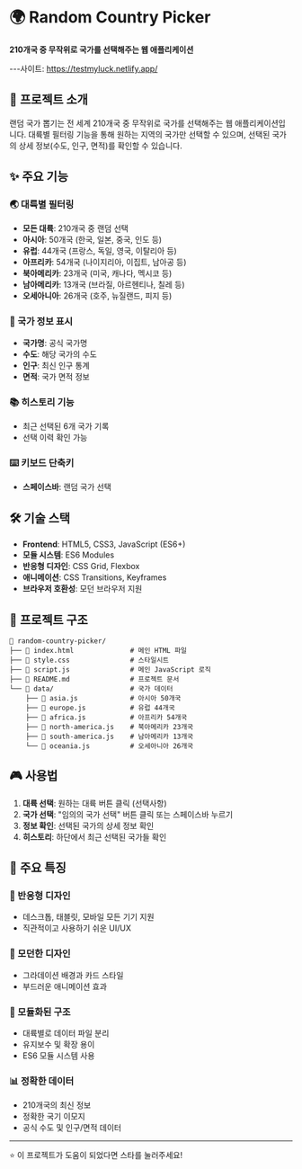 # 🌍 Random Country Picker

**210개국 중 무작위로 국가를 선택해주는 웹 애플리케이션**

---사이트: https://testmyluck.netlify.app/

## 📖 프로젝트 소개

랜덤 국가 뽑기는 전 세계 210개국 중 무작위로 국가를 선택해주는 웹 애플리케이션입니다. 대륙별 필터링 기능을 통해 원하는 지역의 국가만 선택할 수 있으며, 선택된 국가의 상세 정보(수도, 인구, 면적)를 확인할 수 있습니다.

## ✨ 주요 기능

### 🌏 대륙별 필터링
- **모든 대륙**: 210개국 중 랜덤 선택
- **아시아**: 50개국 (한국, 일본, 중국, 인도 등)
- **유럽**: 44개국 (프랑스, 독일, 영국, 이탈리아 등)
- **아프리카**: 54개국 (나이지리아, 이집트, 남아공 등)
- **북아메리카**: 23개국 (미국, 캐나다, 멕시코 등)
- **남아메리카**: 13개국 (브라질, 아르헨티나, 칠레 등)
- **오세아니아**: 26개국 (호주, 뉴질랜드, 피지 등)

### 🎯 국가 정보 표시
- **국가명**: 공식 국가명
- **수도**: 해당 국가의 수도
- **인구**: 최신 인구 통계
- **면적**: 국가 면적 정보

### 📚 히스토리 기능
- 최근 선택된 6개 국가 기록
- 선택 이력 확인 가능

### ⌨️ 키보드 단축키
- **스페이스바**: 랜덤 국가 선택

## 🛠️ 기술 스택

- **Frontend**: HTML5, CSS3, JavaScript (ES6+)
- **모듈 시스템**: ES6 Modules
- **반응형 디자인**: CSS Grid, Flexbox
- **애니메이션**: CSS Transitions, Keyframes
- **브라우저 호환성**: 모던 브라우저 지원

## 📁 프로젝트 구조

```
📁 random-country-picker/
├── 📄 index.html              # 메인 HTML 파일
├── 📄 style.css               # 스타일시트
├── 📄 script.js               # 메인 JavaScript 로직
├── 📄 README.md               # 프로젝트 문서
└── 📁 data/                   # 국가 데이터
    ├── 📄 asia.js             # 아시아 50개국
    ├── 📄 europe.js           # 유럽 44개국
    ├── 📄 africa.js           # 아프리카 54개국
    ├── 📄 north-america.js    # 북아메리카 23개국
    ├── 📄 south-america.js    # 남아메리카 13개국
    └── 📄 oceania.js          # 오세아니아 26개국
```

## 🎮 사용법

1. **대륙 선택**: 원하는 대륙 버튼 클릭 (선택사항)
2. **국가 선택**: "임의의 국가 선택" 버튼 클릭 또는 스페이스바 누르기
3. **정보 확인**: 선택된 국가의 상세 정보 확인
4. **히스토리**: 하단에서 최근 선택된 국가들 확인

## 🌟 주요 특징

### 📱 반응형 디자인
- 데스크톱, 태블릿, 모바일 모든 기기 지원
- 직관적이고 사용하기 쉬운 UI/UX

### 🎨 모던한 디자인
- 그라데이션 배경과 카드 스타일
- 부드러운 애니메이션 효과

### 🔧 모듈화된 구조
- 대륙별로 데이터 파일 분리
- 유지보수 및 확장 용이
- ES6 모듈 시스템 사용

### 📊 정확한 데이터
- 210개국의 최신 정보
- 정확한 국기 이모지
- 공식 수도 및 인구/면적 데이터


---

⭐ 이 프로젝트가 도움이 되었다면 스타를 눌러주세요!

